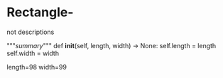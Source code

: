 # Rectangle-
not descriptions

"""_summary_"""
    def __init__(self, length, width) -> None: 
        self.length = length
        self.width = width

length=98
width=99
